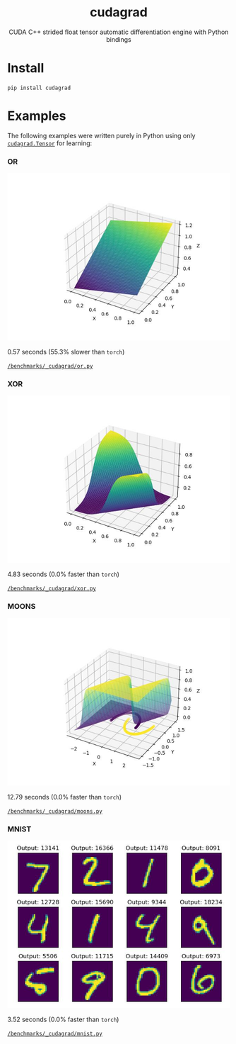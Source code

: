 <div align="center">
<h1>
    <div>cudagrad</div>
</h1>

CUDA C++ strided float tensor automatic differentiation engine with Python bindings

</div>

# Install

```
pip install cudagrad
```

# Examples

The following examples were written purely in Python using only [`cudagrad.Tensor`](./Tensor.ipynb) for learning:


### OR


![](benchmarks/_cudagrad/plots/or.jpg)

0.57 seconds (55.3% slower than `torch`)

[`/benchmarks/_cudagrad/or.py`](https://github.com/yrmo/cudagrad/blob/main/benchmarks/_cudagrad/or.py)


### XOR


![](benchmarks/_cudagrad/plots/xor.jpg)

4.83 seconds (0.0% faster than `torch`)

[`/benchmarks/_cudagrad/xor.py`](https://github.com/yrmo/cudagrad/blob/main/benchmarks/_cudagrad/xor.py)


### MOONS


![](benchmarks/_cudagrad/plots/moons.jpg)

12.79 seconds (0.0% faster than `torch`)

[`/benchmarks/_cudagrad/moons.py`](https://github.com/yrmo/cudagrad/blob/main/benchmarks/_cudagrad/moons.py)


### MNIST


![](benchmarks/_cudagrad/plots/mnist.jpg)

3.52 seconds (0.0% faster than `torch`)

[`/benchmarks/_cudagrad/mnist.py`](https://github.com/yrmo/cudagrad/blob/main/benchmarks/_cudagrad/mnist.py)

